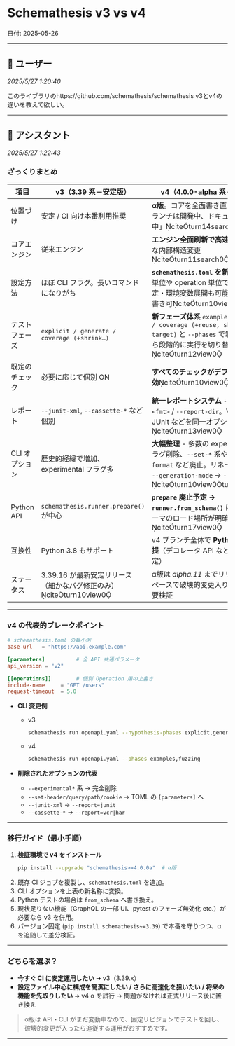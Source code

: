 # Schemathesis v3 vs v4

日付: 2025-05-26

---

## 👤 ユーザー
*2025/5/27 1:20:40*

このライブラリのhttps://github.com/schemathesis/schemathesis v3とv4の違いを教えて欲しい。

---

## 🤖 アシスタント
*2025/5/27 1:22:43*

### ざっくりまとめ  
| 項目 | **v3（3.39 系＝安定版）** | **v4（4.0.0-alpha 系＝次世代）** |
| --- | --- | --- |
| 位置づけ | 安定 / CI 向け本番利用推奨 | **α版**。コアを全面書き直し中。「V4 ブランチは開発中、ドキュメント更新中」citeturn14search5 |
| コアエンジン | 従来エンジン | **エンジン全面刷新で高速化** – 大規模な内部構造変更citeturn11search0 |
| 設定方法 | ほぼ CLI フラグ。長いコマンドになりがち | **`schemathesis.toml` を新導入**。API 単位や operation 単位で細かく設定・環境変数展開も可能。CLI で上書き可citeturn10view0 |
| テストフェーズ | `explicit / generate / coverage (+shrink…)` | **新フェーズ体系** `examples / fuzzing / coverage (+reuse, shrink, target)` と `--phases` で制御。CLI から段階的に実行を切り替えやすくciteturn12view0 |
| 既定のチェック | 必要に応じて個別 ON | **すべてのチェックがデフォルトで有効**citeturn10view0 |
| レポート | `--junit-xml`, `--cassette-*` など個別 | **統一レポートシステム** `--report=<fmt>` / `--report-dir`。VCR, HAR, JUnit などを同一オプションで出力citeturn13view0 |
| CLI オプション | 歴史的経緯で増加、experimental フラグ多 | **大幅整理** - 多数の experimental フラグ削除、`--set-*` 系や `--cassette-format` など廃止。リネーム多数（例 `--generation-mode` → `--mode`）citeturn10view0turn13view0 |
| Python API | `schemathesis.runner.prepare()` が中心 | **`prepare` 廃止予定 → `runner.from_schema()` に統一**。スキーマのロード場所が明確にciteturn17view0 |
| 互換性 | Python 3.8 もサポート | v4 ブランチ全体で **Python ≥ 3.9 前提**（デコレータ API などが 3.9+ 固定） |
| ステータス | 3.39.16 が最新安定リリース（細かなバグ修正のみ）citeturn10view0 | α版は *alpha.11* までリリース。毎月ペースで破壊的変更入り…本番導入は要検証 |

---

### v4 の代表的ブレークポイント

```toml
# schemathesis.toml の最小例
base-url   = "https://api.example.com"

[parameters]          # 全 API 共通パラメータ
api_version = "v2"

[[operations]]        # 個別 Operation 用の上書き
include-name     = "GET /users"
request-timeout  = 5.0
```

* **CLI 変更例**  
  * v3  
    ```bash
    schemathesis run openapi.yaml --hypothesis-phases explicit,generate
    ```
  * v4  
    ```bash
    schemathesis run openapi.yaml --phases examples,fuzzing
    ```

* **削除されたオプションの代表**  
  * `--experimental*` 系 → 完全削除  
  * `--set-header/query/path/cookie` → TOML の `[parameters]` へ  
  * `--junit-xml` → `--report=junit`  
  * `--cassette-*` → `--report=vcr|har`  

---

### 移行ガイド（最小手順）

1. **検証環境で v4 をインストール**  
   ```bash
   pip install --upgrade "schemathesis>=4.0.0a"  # α版
   ```
2. 既存 CI ジョブを複製し、`schemathesis.toml` を追加。  
3. CLI オプションを上表の新名称に変換。  
4. Python テストの場合は `from_schema` へ書き換え。  
5. 現状足りない機能（GraphQL の一部 UI、pytest のフェーズ無効化 etc.）が必要なら v3 を併用。  
6. バージョン固定 (`pip install schemathesis~=3.39`) で本番を守りつつ、α を追随して差分検証。

---

### どちらを選ぶ？

* **今すぐ CI に安定運用したい** ➜ v3（3.39.x）  
* **設定ファイル中心に構成を簡潔にしたい / さらに高速化を狙いたい / 将来の機能を先取りしたい** ➜ v4 α を試行 → 問題がなければ正式リリース後に置き換え

> α版は API・CLI がまだ変動中なので、固定リビジョンでテストを回し、破壊的変更が入ったら追従する運用がおすすめです。

---
